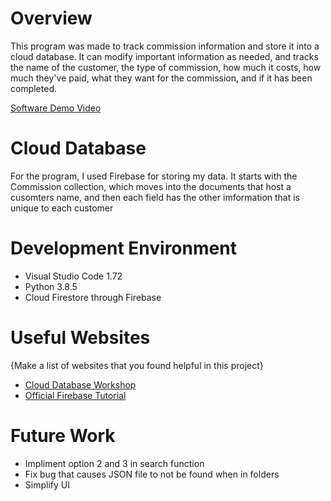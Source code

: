 # Overview

This program was made to track commission information and store it
into a cloud database. It can modify important information as needed,
and tracks the name of the customer, the type of commission, how
much it costs, how much they've paid, what they want for the
commission, and if it has been completed.

[Software Demo Video](https://youtu.be/yZHJlgb4kis)

# Cloud Database

For the program, I used Firebase for storing my data. It starts with
the Commission collection, which moves into the documents that host
a cusomters name, and then each field has the other imformation
that is unique to each customer

# Development Environment

* Visual Studio Code 1.72
* Python 3.8.5
* Cloud Firestore through Firebase

# Useful Websites

{Make a list of websites that you found helpful in this project}
* [Cloud Database Workshop](https://byui-cse.github.io/cse310-course/workshops/Cloud_DB/CSE310_Workshop_Cloud_DB.pdf)
* [Official Firebase Tutorial](https://firebase.google.com/docs/firestore)

# Future Work

* Impliment option 2 and 3 in search function
* Fix bug that causes JSON file to not be found when in folders
* Simplify UI